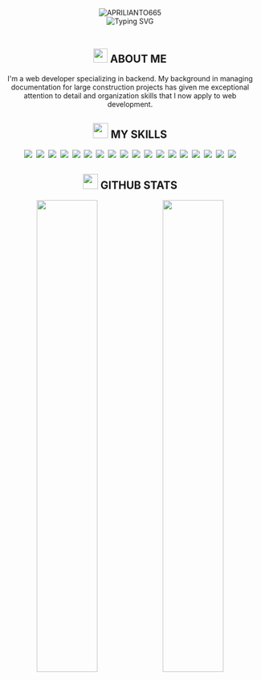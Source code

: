 <div align="center">
  <img src="https://capsule-render.vercel.app/api?type=rect&color=333333&height=180&section=header&text=APRILIANTO665&fontSize=70&fontColor=FFFFFF&animation=blink&fontAlign=50&fontAlignY=55" alt="APRILIANTO665" />
</div>

<div align="center">
  <img src="https://readme-typing-svg.herokuapp.com?font=Fira+Code&weight=800&size=24&duration=3000&pause=1000&color=FFFFFF&background=444444&center=true&vCenter=true&width=435&height=60&lines=Backend+Developer;NodeJS+Developer&border=000000" alt="Typing SVG" />
</div>

<br>

<h2 align="center">
  <img src="https://media.giphy.com/media/hvRJCLFzcasrR4ia7z/giphy.gif" width="28">
  ABOUT ME
</h2>

<p align="center">
  I'm a web developer specializing in backend. My background in managing documentation for large construction projects has given me exceptional attention to detail and organization skills that I now apply to web development.
</p>

<h2 align="center">
  <img src="https://media.giphy.com/media/WUlplcMpOCEmTGBtBW/giphy.gif" width="30">
  MY SKILLS
</h2>

<p align="center">
  <img src="https://img.shields.io/badge/Java-444444?style=for-the-badge&logo=openjdk&logoColor=FFFFFF" />&nbsp;
  <img src="https://img.shields.io/badge/Go-555555?style=for-the-badge&logo=go&logoColor=FFFFFF" />&nbsp;
  <img src="https://img.shields.io/badge/JavaScript-555555?style=for-the-badge&logo=javascript&logoColor=FFFFFF" />&nbsp;
  <img src="https://img.shields.io/badge/TypeScript-555555?style=for-the-badge&logo=typescript&logoColor=FFFFFF" />&nbsp;
  <img src="https://img.shields.io/badge/React-444444?style=for-the-badge&logo=react&logoColor=FFFFFF" />&nbsp;
  <img src="https://img.shields.io/badge/Next.js-333333?style=for-the-badge&logo=nextdotjs&logoColor=FFFFFF" />&nbsp;
  <img src="https://img.shields.io/badge/Tailwind_CSS-333333?style=for-the-badge&logo=tailwind-css&logoColor=FFFFFF" />&nbsp;
  <img src="https://img.shields.io/badge/Node_js-555555?style=for-the-badge&logo=nodedotjs&logoColor=FFFFFF" />&nbsp;
  <img src="https://img.shields.io/badge/NestJS-333333?style=for-the-badge&logo=nestjs&logoColor=FFFFFF" />&nbsp;
  <img src="https://img.shields.io/badge/Express_js-444444?style=for-the-badge&logo=express&logoColor=FFFFFF" />&nbsp;
  <img src="https://img.shields.io/badge/MySQL-333333?style=for-the-badge&logo=mysql&logoColor=FFFFFF" />&nbsp;
  <img src="https://img.shields.io/badge/MongoDB-333333?style=for-the-badge&logo=mongodb&logoColor=FFFFFF" />&nbsp;
  <img src="https://img.shields.io/badge/PostgreSQL-444444?style=for-the-badge&logo=postgresql&logoColor=FFFFFF" />&nbsp;
  <img src="https://img.shields.io/badge/Redis-444444?style=for-the-badge&logo=redis&logoColor=FFFFFF" />&nbsp;
  <img src="https://img.shields.io/badge/AWS-555555?style=for-the-badge&logo=amazonwebservices&logoColor=FFFFFF" />&nbsp;
  <img src="https://img.shields.io/badge/Git-444444?style=for-the-badge&logo=git&logoColor=FFFFFF" />&nbsp;
  <img src="https://img.shields.io/badge/Docker-555555?style=for-the-badge&logo=docker&logoColor=FFFFFF" />&nbsp;
  <img src="https://img.shields.io/badge/CI/CD-333333?style=for-the-badge&logo=githubactions&logoColor=FFFFFF" />
</p>

<h2 align="center">
  <img src="https://media.giphy.com/media/iY8CRBdQXODJSCERIr/giphy.gif" width="30">
  GITHUB STATS
</h2>

<p align="center">
  <img width="49%" src="https://github-readme-stats.vercel.app/api?username=aprilianto665&show_icons=true&theme=default&title_color=FFFFFF&text_color=FFFFFF&bg_color=333333&hide_border=false&border_color=000000&icon_color=FFFFFF" />
  <img width="49%" src="https://github-readme-stats.vercel.app/api/top-langs/?username=aprilianto665&layout=compact&theme=default&title_color=FFFFFF&text_color=FFFFFF&bg_color=444444&hide_border=false&border_color=000000" />
</p>
